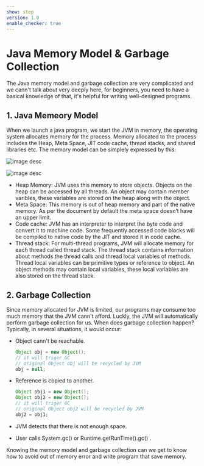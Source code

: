 ```yaml
---
show: step
version: 1.0
enable_checker: true
---
```

# Java Memory Model & Garbage Collection

The Java memory model and garbage collection are very complicated and we cann't talk about very deeply here, for beginners, you need to have a basical knowledge of that, it's helpful for writing well-designed programs.

## 1. Java Memeory Model

When we launch a java program, we start the JVM in memory, the operating system allocates memory for the process. Memory allocated to the process includes the Heap, Meta Space, JIT code cache, thread stacks, and shared libraries etc. The memory model can be simplely expressed by this:

![image desc](https://labex.io/upload/M/Y/E/w9Ar00ccTfvq.png)

![image desc](https://labex.io/upload/E/G/W/iS6rUZg2AwAZ.png)

- Heap Memory: JVM uses this memory to store objects. Objects on the heap can be accessed by all threads. An object may contain member varibles, these variables are stored on the heap along with the object.
- Meta Space: This memory is out of heap memory and part of the native memory. As per the document by default the meta space doesn’t have an upper limit. 
- Code cache: JVM has an interpreter to interpret the byte code and convert it to machine code. Some frequently accessed code blocks will be compiled to native code by the JIT and stored it in code cache.
- Thread stack: For multi-thread programs, JVM will allocate memory for each thread called thread stack. The thread stack contains information about methods the thread calls and thread local variables of methods. Thread local variables can be primitive types or reference to object. An object methods  may contain local variables, these local variables are also stored on the thread stack.

## 2. Garbage Collection

Since memory allocated for JVM is limited, our programs may consume too much memory that the JVM cann't afford. Luckly, the JVM will automatically perform garbage collection for us. When does garbage collection happen? Typically, in several situations, it would occur:

- Object cann't be reachable.

  ```java
  Object obj = new Object();  
  // it will triger GC
  // original Object obj will be recycled by JVM
  obj = null;   
  ```

- Reference is copied to another.

  ```java
  Object obj1 = new Object();
  Object obj2 = new Object();
  // it will triger GC
  // original Object obj2 will be recycled by JVM
  obj2 = obj1;  
  ```


- JVM detects that there is not enough space.
- User calls System.gc() or Runtime.getRunTime().gc() .

Knowing the memory model and garbage collection can we  get to know how to avoid out of memory error and write program that save memory.